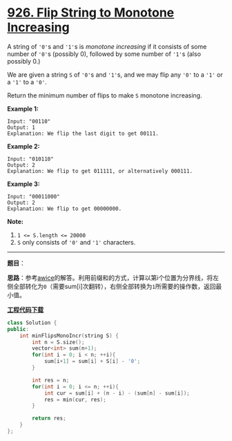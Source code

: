 # [926. Flip String to Monotone Increasing](https://leetcode.com/problems/flip-string-to-monotone-increasing/)

A string of `'0'`s and `'1'`s is *monotone increasing* if it consists of some number of `'0'`s (possibly 0), followed by some number of `'1'`s (also possibly 0.)

We are given a string `S` of `'0'`s and `'1'`s, and we may flip any `'0'` to a `'1'` or a `'1'` to a `'0'`.

Return the minimum number of flips to make `S` monotone increasing.

**Example 1:**

```
Input: "00110"
Output: 1
Explanation: We flip the last digit to get 00111.
```

**Example 2:**

```
Input: "010110"
Output: 2
Explanation: We flip to get 011111, or alternatively 000111.
```

**Example 3:**

```
Input: "00011000"
Output: 2
Explanation: We flip to get 00000000.
```

**Note:**

1. `1 <= S.length <= 20000`
2. `S` only consists of `'0'` and `'1'` characters.

-----

**题目**：

**思路**：参考[awice](https://leetcode.com/problems/flip-string-to-monotone-increasing/solution/)的解答。利用前缀和的方式，计算以第i个位置为分界线，将左侧全部转化为`0`（需要sum[i]次翻转），右侧全部转换为`1`所需要的操作数，返回最小值。

[**工程代码下载**](https://github.com/shenkh/leetcode)

```cpp
class Solution {
public:
    int minFlipsMonoIncr(string S) {
        int n = S.size();
        vector<int> sum(n+1);
        for(int i = 0; i < n; ++i){
            sum[i+1] = sum[i] + S[i] - '0';
        }

        int res = n;
        for(int i = 0; i <= n; ++i){
            int cur = sum[i] + (n - i) - (sum[n] - sum[i]);
            res = min(cur, res);
        }

        return res;
    }
};
```
